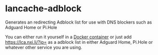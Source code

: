 # lancache-adblock
Generates an redirecting Adblock list for use with DNS blockers such as Adguard Home or Pi.Hole

You can either run it yourself in a [Docker container](https://hub.docker.com/r/nilsdahlback/lancache-adblock) or just add https://lca.nxi.li/?ip= as a adblock list in either Adguard Home, Pi.Hole or whatever other service you are using.
